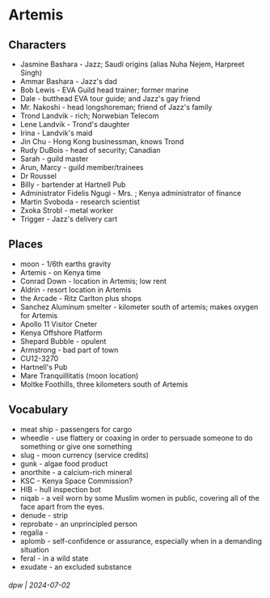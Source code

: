 # Artemis

## Characters

* Jasmine Bashara - Jazz; Saudi origins (alias Nuha Nejem, Harpreet Singh)
* Ammar Bashara - Jazz's dad
* Bob Lewis - EVA Guild head trainer; former marine
* Dale - butthead EVA tour guide; and Jazz's gay friend
* Mr. Nakoshi - head longshoreman; friend of Jazz's family
* Trond Landvik - rich; Norwebian Telecom
* Lene Landvik - Trond's daughter
* Irina - Landvik's maid
* Jin Chu - Hong Kong businessman, knows Trond
* Rudy DuBois - head of security; Canadian
* Sarah - guild master
* Arun, Marcy - guild member/trainees
* Dr Roussel
* Billy - bartender at Hartnell Pub
* Administrator Fidelis Ngugi - Mrs. ; Kenya administrator of finance
* Martin Svoboda - research scientist
* Zxoka Strobl - metal worker
* Trigger - Jazz's delivery cart

## Places

* moon - 1/6th earths gravity
* Artemis - on Kenya time
* Conrad Down - location in Artemis; low rent
* Aldrin - resort location in Artemis
* the Arcade - Ritz Carlton plus shops 
* Sanchez Aluminum smelter - kilometer south of artemis; makes oxygen for Artemis
* Apollo 11 Visitor Cneter
* Kenya Offshore Platform
* Shepard Bubble - opulent 
* Armstrong - bad part of town
* CU12-3270
* Hartnell's Pub
* Mare Tranquillitatis (moon location)
* Moltke Foothills, three kilometers south of Artemis

## Vocabulary

* meat ship - passengers for cargo
* wheedle - use flattery or coaxing in order to persuade someone to do something or give one something
* slug - moon currency (service credits)
* gunk - algae food product
* anorthite - a calcium-rich mineral
* KSC - Kenya Space Commission?
* HIB - hull inspection bot
* niqab - a veil worn by some Muslim women in public, covering all of the face apart from the eyes.
* denude - strip
* reprobate - an unprincipled person
* regalia - 
* aplomb - self-confidence or assurance, especially when in a demanding situation
* feral - in a wild state
* exudate - an excluded substance

###### dpw | 2024-07-02
